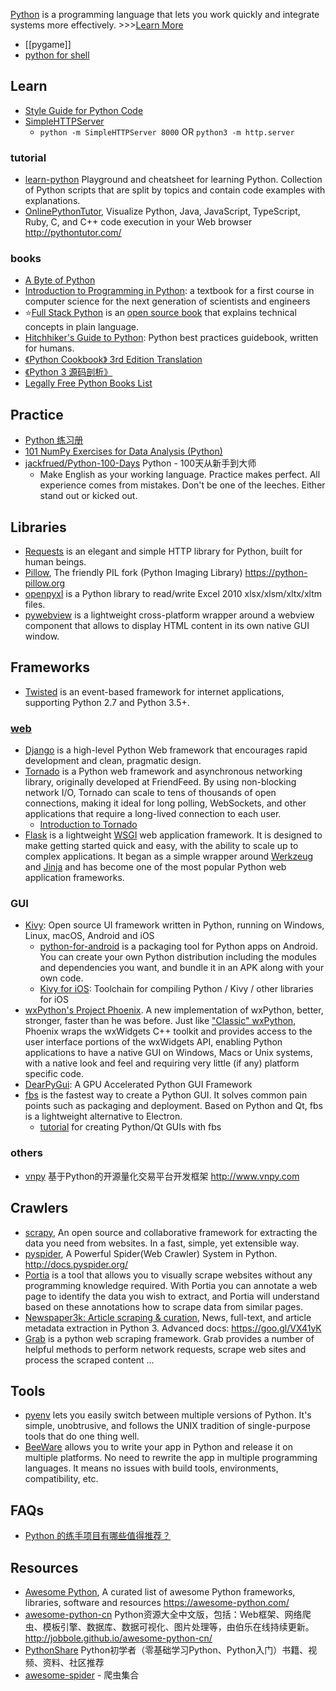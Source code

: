 [Python](https://www.python.org) is a programming language that lets you work quickly and integrate systems more effectively. >>>[Learn More](https://www.python.org/doc/)

- [[pygame]]
- [python for shell](shell#python)



## Learn
- [Style Guide for Python Code](https://www.python.org/dev/peps/pep-0008/)
- [SimpleHTTPServer](https://docs.python.org/2/library/simplehttpserver.html)  
  - `python -m SimpleHTTPServer 8000` OR `python3 -m http.server`

### tutorial
- [learn-python](https://github.com/trekhleb/learn-python) Playground and cheatsheet for learning Python. Collection of Python scripts that are split by topics and contain code examples with explanations.
- [OnlinePythonTutor](https://github.com/pgbovine/OnlinePythonTutor), Visualize Python, Java, JavaScript, TypeScript, Ruby, C, and C++ code execution in your Web browser http://pythontutor.com/

### books
- [A Byte of Python](https://python.swaroopch.com/)
- [Introduction to Programming in Python](https://introcs.cs.princeton.edu/python/home/): a textbook for a first course in computer science for the next generation of scientists and engineers
- :star:[Full Stack Python](https://www.fullstackpython.com/) is an [open source book](https://github.com/mattmakai/fullstackpython.com) that explains technical concepts in plain language. 
- [Hitchhiker's Guide to Python](https://github.com/realpython/python-guide): Python best practices guidebook, written for humans.
- [《Python Cookbook》 3rd Edition Translation](https://github.com/yidao620c/python3-cookbook)
- [《Python 3 源码剖析》](https://github.com/flaggo/python3-source-code-analysis)
- [Legally Free Python Books List](https://www.pythonkitchen.com/legally-free-python-books-list/)



## Practice
- [Python 练习册](https://github.com/Yixiaohan/show-me-the-code)
- [101 NumPy Exercises for Data Analysis (Python)](https://www.machinelearningplus.com/python/101-numpy-exercises-python/)
- [jackfrued/Python-100-Days](https://github.com/jackfrued/Python-100-Days) Python - 100天从新手到大师
  - Make English as your working language. Practice makes perfect. All experience comes from mistakes. Don't be one of the leeches. Either stand out or kicked out.



## Libraries
- [Requests](https://github.com/psf/requests) is an elegant and simple HTTP library for Python, built for human beings.
- [Pillow](https://github.com/python-pillow/Pillow), The friendly PIL fork (Python Imaging Library) https://python-pillow.org
- [openpyxl](https://openpyxl.readthedocs.io/en/stable/) is a Python library to read/write Excel 2010 xlsx/xlsm/xltx/xltm files.
- [pywebview](https://github.com/r0x0r/pywebview) is a lightweight cross-platform wrapper around a webview component that allows to display HTML content in its own native GUI window.



## Frameworks
- [Twisted](https://github.com/twisted/twisted) is an event-based framework for internet applications, supporting Python 2.7 and Python 3.5+.

### [web](https://wiki.python.org/moin/WebFrameworks)
- [Django](https://github.com/django/django) is a high-level Python Web framework that encourages rapid development and clean, pragmatic design.
- [Tornado](https://github.com/tornadoweb/tornado) is a Python web framework and asynchronous networking library, originally developed at FriendFeed. By using non-blocking network I/O, Tornado can scale to tens of thousands of open connections, making it ideal for long polling, WebSockets, and other applications that require a long-lived connection to each user. 
  - [Introduction to Tornado](https://docs.hacknode.org/itt2zh/)
- [Flask](https://github.com/pallets/flask) is a lightweight [WSGI](https://wsgi.readthedocs.io/) web application framework. It is designed to make getting started quick and easy, with the ability to scale up to complex applications. It began as a simple wrapper around [Werkzeug](https://www.palletsprojects.com/p/werkzeug/) and [Jinja](https://www.palletsprojects.com/p/jinja/) and has become one of the most popular Python web application frameworks.

### GUI
- [Kivy](https://github.com/kivy/kivy): Open source UI framework written in Python, running on Windows, Linux, macOS, Android and iOS
  - [python-for-android](https://github.com/kivy/python-for-android) is a packaging tool for Python apps on Android. You can create your own Python distribution including the modules and dependencies you want, and bundle it in an APK along with your own code.
  - [Kivy for iOS](https://github.com/kivy/kivy-ios): Toolchain for compiling Python / Kivy / other libraries for iOS
- [wxPython's Project Phoenix](https://github.com/wxWidgets/Phoenix/). A new implementation of wxPython, better, stronger, faster than he was before. Just like ["Classic" wxPython](https://github.com/wxWidgets/wxPython-Classic), Phoenix wraps the wxWidgets C++ toolkit and provides access to the user interface portions of the wxWidgets API, enabling Python applications to have a native GUI on Windows, Macs or Unix systems, with a native look and feel and requiring very little (if any) platform specific code.
- [DearPyGui](https://github.com/hoffstadt/DearPyGui): A GPU Accelerated Python GUI Framework
- [fbs](https://github.com/mherrmann/fbs) is the fastest way to create a Python GUI. It solves common pain points such as packaging and deployment. Based on Python and Qt, fbs is a lightweight alternative to Electron.
  - [tutorial](https://github.com/mherrmann/fbs-tutorial) for creating Python/Qt GUIs with fbs

### others
- [vnpy](https://github.com/vnpy/vnpy) 基于Python的开源量化交易平台开发框架 http://www.vnpy.com



## Crawlers
- [scrapy](https://scrapy.org/), An open source and collaborative framework for extracting the data you need from websites. In a fast, simple, yet extensible way.
- [pyspider](https://github.com/binux/pyspider), A Powerful Spider(Web Crawler) System in Python. http://docs.pyspider.org/
- [Portia](https://github.com/scrapinghub/portia) is a tool that allows you to visually scrape websites without any programming knowledge required. With Portia you can annotate a web page to identify the data you wish to extract, and Portia will understand based on these annotations how to scrape data from similar pages.
- [Newspaper3k: Article scraping & curation](https://github.com/codelucas/newspaper), News, full-text, and article metadata extraction in Python 3. Advanced docs: https://goo.gl/VX41yK
- [Grab](https://github.com/lorien/grab) is a python web scraping framework. Grab provides a number of helpful methods to perform network requests, scrape web sites and process the scraped content ...



## Tools
- [pyenv](https://github.com/pyenv/pyenv) lets you easily switch between multiple versions of Python. It's simple, unobtrusive, and follows the UNIX tradition of single-purpose tools that do one thing well.
- [BeeWare](https://github.com/beeware) allows you to write your app in Python and release it on multiple platforms. No need to rewrite the app in multiple programming languages. It means no issues with build tools, environments, compatibility, etc.



## FAQs
- [Python 的练手项目有哪些值得推荐？](https://www.zhihu.com/question/29372574/answer/554481284)



## Resources
- [Awesome Python](https://github.com/vinta/awesome-python), A curated list of awesome Python frameworks, libraries, software and resources https://awesome-python.com/
- [awesome-python-cn](https://github.com/jobbole/awesome-python-cn) Python资源大全中文版，包括：Web框架、网络爬虫、模板引擎、数据库、数据可视化、图片处理等，由伯乐在线持续更新。http://jobbole.github.io/awesome-python-cn/
- [PythonShare](https://github.com/Yixiaohan/codeparkshare) Python初学者（零基础学习Python、Python入门）书籍、视频、资料、社区推荐
- [awesome-spider](https://github.com/facert/awesome-spider) - 爬虫集合

